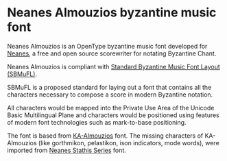 # Neanes Almouzios byzantine music font

Neanes Almouzios is an OpenType byzantine music font developed for [Neanes](https://neanes.github.io/neanes/), a free and open source scorewriter for notating Byzantine Chant.

Neanes Almouzios is compliant with [Standard Byzantine Music Font Layout (SBMuFL)](https://neanes.github.io/sbmufl/).

SBMuFL is a proposed standard for laying out a font that contains all the characters necessary to compose a score in modern Byzantine notation.

All characters would be mapped into the Private Use Area of the Unicode Basic Multilingual Plane and characters would be positioned using features of modern font technologies such as mark-to-base positioning.

The font is based from [KA-Almouzios](https://github.com/t-bullock/KA-Almouzios) font.
The missing characters of KA-Almouzios (like gorthmikon, pelastikon, ison indicators, mode words), were imported from [Neanes Stathis Series](https://github.com/neanes/neanes-StathisSeriesFont) font.